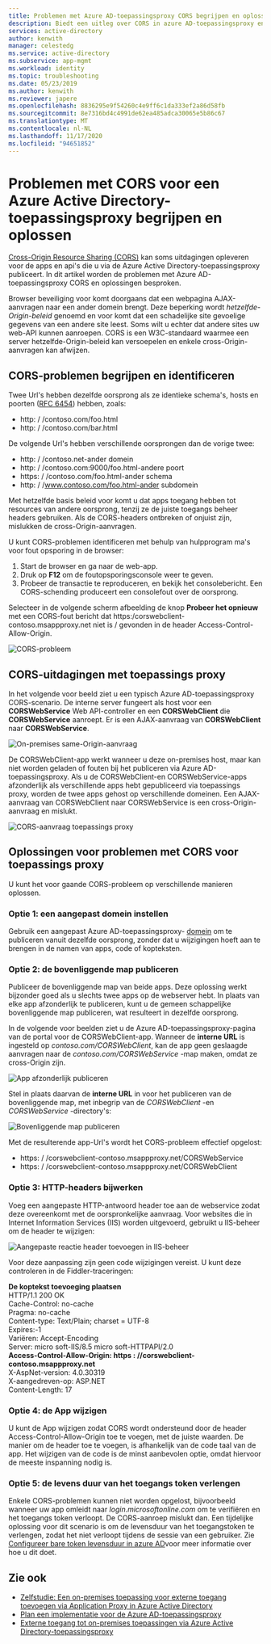 ```yaml
---
title: Problemen met Azure AD-toepassingsproxy CORS begrijpen en oplossen
description: Biedt een uitleg over CORS in azure AD-toepassingsproxy en hoe u CORS-problemen kunt identificeren en oplossen.
services: active-directory
author: kenwith
manager: celestedg
ms.service: active-directory
ms.subservice: app-mgmt
ms.workload: identity
ms.topic: troubleshooting
ms.date: 05/23/2019
ms.author: kenwith
ms.reviewer: japere
ms.openlocfilehash: 8836295e9f54260c4e9ff6c1da333ef2a86d58fb
ms.sourcegitcommit: 8e7316bd4c4991de62ea485adca30065e5b86c67
ms.translationtype: MT
ms.contentlocale: nl-NL
ms.lasthandoff: 11/17/2020
ms.locfileid: "94651852"
---
```

# <a name="understand-and-solve-azure-active-directory-application-proxy-cors-issues"></a>Problemen met CORS voor een Azure Active Directory-toepassingsproxy begrijpen en oplossen

[Cross-Origin Resource Sharing (CORS)](https://www.w3.org/TR/cors/) kan soms uitdagingen opleveren voor de apps en api's die u via de Azure Active Directory-toepassingsproxy publiceert. In dit artikel worden de problemen met Azure AD-toepassingsproxy CORS en oplossingen besproken.

Browser beveiliging voor komt doorgaans dat een webpagina AJAX-aanvragen naar een ander domein brengt. Deze beperking wordt *hetzelfde-Origin-beleid* genoemd en voor komt dat een schadelijke site gevoelige gegevens van een andere site leest. Soms wilt u echter dat andere sites uw web-API kunnen aanroepen. CORS is een W3C-standaard waarmee een server hetzelfde-Origin-beleid kan versoepelen en enkele cross-Origin-aanvragen kan afwijzen.

## <a name="understand-and-identify-cors-issues"></a>CORS-problemen begrijpen en identificeren

Twee Url's hebben dezelfde oorsprong als ze identieke schema's, hosts en poorten ([RFC 6454](https://tools.ietf.org/html/rfc6454)) hebben, zoals:

-   http: \/ /contoso.com/foo.html
-   http: \/ /contoso.com/bar.html

De volgende Url's hebben verschillende oorsprongen dan de vorige twee:

-   http: \/ /contoso.net-ander domein
-   http: \/ /contoso.com:9000/foo.html-andere poort
-   https: \/ /contoso.com/foo.html-ander schema
-   http: \/ /www.contoso.com/foo.html-ander subdomein

Met hetzelfde basis beleid voor komt u dat apps toegang hebben tot resources van andere oorsprong, tenzij ze de juiste toegangs beheer headers gebruiken. Als de CORS-headers ontbreken of onjuist zijn, mislukken de cross-Origin-aanvragen. 

U kunt CORS-problemen identificeren met behulp van hulpprogram ma's voor fout opsporing in de browser:

1. Start de browser en ga naar de web-app.
1. Druk op **F12** om de foutopsporingsconsole weer te geven.
1. Probeer de transactie te reproduceren, en bekijk het consolebericht. Een CORS-schending produceert een consolefout over de oorsprong.

Selecteer in de volgende scherm afbeelding de knop **Probeer het opnieuw** met een CORS-fout bericht dat https:/corswebclient-contoso.msappproxy.net niet is \/ gevonden in de header Access-Control-Allow-Origin.

![CORS-probleem](./media/application-proxy-understand-cors-issues/image3.png)

## <a name="cors-challenges-with-application-proxy"></a>CORS-uitdagingen met toepassings proxy

In het volgende voor beeld ziet u een typisch Azure AD-toepassingsproxy CORS-scenario. De interne server fungeert als host voor een **CORSWebService** Web API-controller en een **CORSWebClient** die **CORSWebService** aanroept. Er is een AJAX-aanvraag van **CORSWebClient** naar **CORSWebService**.

![On-premises same-Origin-aanvraag](./media/application-proxy-understand-cors-issues/image1.png)

De CORSWebClient-app werkt wanneer u deze on-premises host, maar kan niet worden geladen of fouten bij het publiceren via Azure AD-toepassingsproxy. Als u de CORSWebClient-en CORSWebService-apps afzonderlijk als verschillende apps hebt gepubliceerd via toepassings proxy, worden de twee apps gehost op verschillende domeinen. Een AJAX-aanvraag van CORSWebClient naar CORSWebService is een cross-Origin-aanvraag en mislukt.

![CORS-aanvraag toepassings proxy](./media/application-proxy-understand-cors-issues/image2.png)

## <a name="solutions-for-application-proxy-cors-issues"></a>Oplossingen voor problemen met CORS voor toepassings proxy

U kunt het voor gaande CORS-probleem op verschillende manieren oplossen.

### <a name="option-1-set-up-a-custom-domain"></a>Optie 1: een aangepast domein instellen

Gebruik een aangepast Azure AD-toepassingsproxy- [domein](./application-proxy-configure-custom-domain.md) om te publiceren vanuit dezelfde oorsprong, zonder dat u wijzigingen hoeft aan te brengen in de namen van apps, code of kopteksten. 

### <a name="option-2-publish-the-parent-directory"></a>Optie 2: de bovenliggende map publiceren

Publiceer de bovenliggende map van beide apps. Deze oplossing werkt bijzonder goed als u slechts twee apps op de webserver hebt. In plaats van elke app afzonderlijk te publiceren, kunt u de gemeen schappelijke bovenliggende map publiceren, wat resulteert in dezelfde oorsprong.

In de volgende voor beelden ziet u de Azure AD-toepassingsproxy-pagina van de portal voor de CORSWebClient-app.  Wanneer de **interne URL** is ingesteld op *contoso.com/CORSWebClient*, kan de app geen geslaagde aanvragen naar de *contoso.com/CORSWebService* -map maken, omdat ze cross-Origin zijn. 

![App afzonderlijk publiceren](./media/application-proxy-understand-cors-issues/image4.png)

Stel in plaats daarvan de **interne URL** in voor het publiceren van de bovenliggende map, met inbegrip van de *CORSWebClient* -en *CORSWebService* -directory's:

![Bovenliggende map publiceren](./media/application-proxy-understand-cors-issues/image5.png)

Met de resulterende app-Url's wordt het CORS-probleem effectief opgelost:

- https: \/ /corswebclient-contoso.msappproxy.net/CORSWebService
- https: \/ /corswebclient-contoso.msappproxy.net/CORSWebClient

### <a name="option-3-update-http-headers"></a>Optie 3: HTTP-headers bijwerken

Voeg een aangepaste HTTP-antwoord header toe aan de webservice zodat deze overeenkomt met de oorspronkelijke aanvraag. Voor websites die in Internet Information Services (IIS) worden uitgevoerd, gebruikt u IIS-beheer om de header te wijzigen:

![Aangepaste reactie header toevoegen in IIS-beheer](./media/application-proxy-understand-cors-issues/image6.png)

Voor deze aanpassing zijn geen code wijzigingen vereist. U kunt deze controleren in de Fiddler-traceringen:

**De koptekst toevoeging plaatsen**\
HTTP/1.1 200 OK \
Cache-Control: no-cache \
Pragma: no-cache \
Content-type: Text/Plain; charset = UTF-8 \
Expires:-1 \
Variëren: Accept-Encoding \
Server: micro soft-IIS/8.5 micro soft-HTTPAPI/2.0 \
**Access-Control-Allow-Origin: https \: //corswebclient-contoso.msappproxy.net**\
X-AspNet-version: 4.0.30319 \
X-aangedreven-op: ASP.NET \
Content-Length: 17

### <a name="option-4-modify-the-app"></a>Optie 4: de App wijzigen

U kunt de App wijzigen zodat CORS wordt ondersteund door de header Access-Control-Allow-Origin toe te voegen, met de juiste waarden. De manier om de header toe te voegen, is afhankelijk van de code taal van de app. Het wijzigen van de code is de minst aanbevolen optie, omdat hiervoor de meeste inspanning nodig is.

### <a name="option-5-extend-the-lifetime-of-the-access-token"></a>Optie 5: de levens duur van het toegangs token verlengen

Enkele CORS-problemen kunnen niet worden opgelost, bijvoorbeeld wanneer uw app omleidt naar *login.microsoftonline.com* om te verifiëren en het toegangs token verloopt. De CORS-aanroep mislukt dan. Een tijdelijke oplossing voor dit scenario is om de levensduur van het toegangstoken te verlengen, zodat het niet verloopt tijdens de sessie van een gebruiker. Zie [Configureer bare token levensduur in azure AD](../develop/active-directory-configurable-token-lifetimes.md)voor meer informatie over hoe u dit doet.

## <a name="see-also"></a>Zie ook
- [Zelfstudie: Een on-premises toepassing voor externe toegang toevoegen via Application Proxy in Azure Active Directory](application-proxy-add-on-premises-application.md) 
- [Plan een implementatie voor de Azure AD-toepassingsproxy](application-proxy-deployment-plan.md) 
- [Externe toegang tot on-premises toepassingen via Azure Active Directory-toepassingsproxy](application-proxy.md)